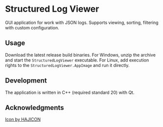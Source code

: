 # Structured Log Viewer

GUI application for work with JSON logs. Supports viewing, sorting, filtering with custom configuration.

## Usage

Download the latest release build binaries. For Windows, unzip the archive and start the `StructuredLogViewer` executable. For Linux, add execution rights to the `StructuredLogViewer.AppImage` and run it directly.

## Development

The application is written in C++ (required standard 20) with Qt.

## Acknowledgments

<a href="https://www.freepik.com/search">Icon by HAJICON</a>
